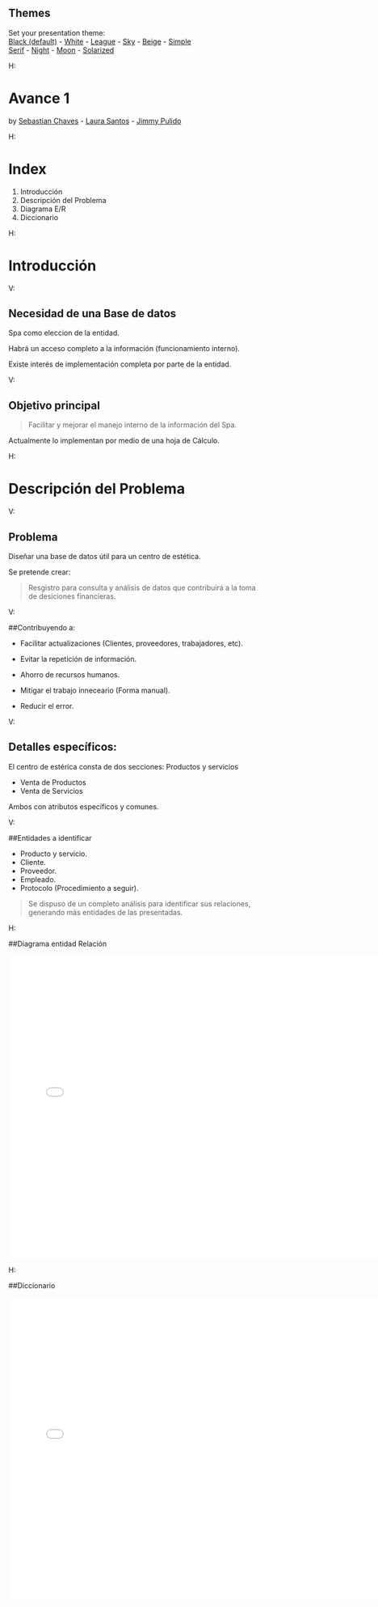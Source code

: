 <section id="themes">
	<h2>Themes</h2>
		<p>
			Set your presentation theme: <br>
			<!-- Hacks to swap themes after the page has loaded. Not flexible and only intended for the reveal.js demo deck. -->
			<a href="#" onclick="document.getElementById('theme').setAttribute('href','css/theme/black.css'); return false;">Black (default)</a> -
			<a href="#" onclick="document.getElementById('theme').setAttribute('href','css/theme/white.css'); return false;">White</a> -
			<a href="#" onclick="document.getElementById('theme').setAttribute('href','css/theme/league.css'); return false;">League</a> -
			<a href="#" onclick="document.getElementById('theme').setAttribute('href','css/theme/sky.css'); return false;">Sky</a> -
			<a href="#" onclick="document.getElementById('theme').setAttribute('href','css/theme/beige.css'); return false;">Beige</a> -
			<a href="#" onclick="document.getElementById('theme').setAttribute('href','css/theme/simple.css'); return false;">Simple</a> <br>
			<a href="#" onclick="document.getElementById('theme').setAttribute('href','css/theme/serif.css'); return false;">Serif</a> -
			<a href="#" onclick="document.getElementById('theme').setAttribute('href','css/theme/night.css'); return false;">Night</a> -
			<a href="#" onclick="document.getElementById('theme').setAttribute('href','css/theme/moon.css'); return false;">Moon</a> -
			<a href="#" onclick="document.getElementById('theme').setAttribute('href','css/theme/solarized.css'); return false;">Solarized</a>
		</p>
</section>

H:

# Avance 1 

by  [Sebastian Chaves](https://github.com/adamantwharf) - [Laura Santos](https://github.com/lsfinite) - [Jimmy Pulido](https://github.com/jiapulidoar)

H:

# Index

<!-- .slide: data-background="#7E2121" --> 

 1. Introducción <!-- .element: class="fragment" data-fragment-index="1"-->
 1. Descripción del Problema <!-- .element: class="fragment" data-fragment-index="2"-->
 1. Diagrama E/R <!-- .element: class="fragment" data-fragment-index="3"-->
 1. Diccionario <!-- .element: class="fragment" data-fragment-index="4"--> 
	
H:

# Introducción 
<!-- .slide: data-background="#005050" -->
V:
 
 ## Necesidad de una Base de datos

 Spa como eleccion de la entidad. <!-- .element: class="fragment" data-fragment-index="1"-->

 Habrá un acceso completo a la información (funcionamiento interno). <!-- .element: class="fragment" data-fragment-index="2"-->

 Existe interés de implementación completa por parte de la entidad. <!-- .element: class="fragment" data-fragment-index="3"--> 

V:
## Objetivo principal 


  >Facilitar y mejorar el manejo interno de la información del Spa.  

  Actualmente lo implementan por medio de una hoja de Cálculo. 



H:
# Descripción del Problema
<!-- .slide: data-background="#7E2121"  -->
V:

## Problema 

Diseñar una base de datos útil para un centro de estética. 

Se pretende crear: 

> Resgistro para consulta y análisis de datos que contribuirá a la toma de desiciones financieras. 


V:

##Contribuyendo a:

* Facilitar actualizaciones (Clientes, proveedores, trabajadores, etc). 

* Evitar la repetición de información. 
 
* Ahorro de recursos humanos. 

* Mitigar el trabajo inneceario (Forma manual). 

* Reducir el error. 

V:

## Detalles específicos: 

El centro de estérica consta de dos secciones: 
Productos y servicios

> 
  * Venta de Productos
  * Venta de Servicios 

Ambos con atributos específicos y comunes.

V:

##Entidades a identificar 

* Producto y servicio. 
* Cliente.
* Proveedor. 
* Empleado. 
* Protocolo (Procedimiento a seguir). 


>Se dispuso de un completo análisis para identificar sus relaciones, generando más entidades de las presentadas.

H: 
<!-- .slide: data-background="#005050" -->
##Diagrama entidad Relación

 
 <iframe src="diagrama.pdf" style="width:750px; height:600px;" frameborder="0"></iframe>

H:
<!-- .slide: data-background="#005050" -->
##Diccionario
 <iframe src="diccionario.pdf" style="width:750px; height:600px;" frameborder="0"></iframe>

